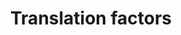 ---
annotations:
- id: PW:0000101
  parent: regulatory pathway
  type: Pathway Ontology
  value: translation pathway
authors:
- Kdahlquist
- MaintBot
- M.Braymer
- Khanspers
- Ddigles
- Cizar
- Egonw
- Eweitz
description: ''
last-edited: 2021-05-23
organisms:
- Mus musculus
redirect_from:
- /index.php/Pathway:WP307
- /instance/WP307
- /instance/WP307_rr117950
revision: r117950
schema-jsonld:
- '@context': https://schema.org/
  '@id': https://wikipathways.github.io/pathways/WP307.html
  '@type': Dataset
  creator:
    '@type': Organization
    name: WikiPathways
  description: ''
  keywords:
  - Eef1a1
  - Eef1a2
  - Eef1b2
  - Eef1d
  - Eef1g
  - Eef2
  - Eef2k
  - Eif1a
  - Eif2ak1
  - Eif2ak3
  - Eif2b1
  - Eif2b2
  - Eif2b3
  - Eif2b4
  - Eif2b5
  - Eif2s1
  - Eif2s2
  - Eif2s3x
  - Eif2s3y
  - Eif3s1
  - Eif3s10
  - Eif3s2
  - Eif3s3
  - Eif3s4
  - Eif3s5
  - Eif3s6
  - Eif3s7
  - Eif3s8
  - Eif3s9
  - Eif4a1
  - Eif4a2
  - Eif4b
  - Eif4e
  - Eif4ebp1
  - Eif4ebp2
  - Eif4ebp3
  - Eif4g1
  - Eif4g2
  - Eif4g3
  - Eif5
  - Eif5a
  - Etf1
  - IF2
  - Itgb4bp
  - Pabpc1
  - Pabpc2
  - Paip1
  - Prkr
  - Sui1-rs1
  - Wbscr1
  license: CC0
  name: Translation factors
seo: CreativeWork
title: Translation factors
wpid: WP307
---